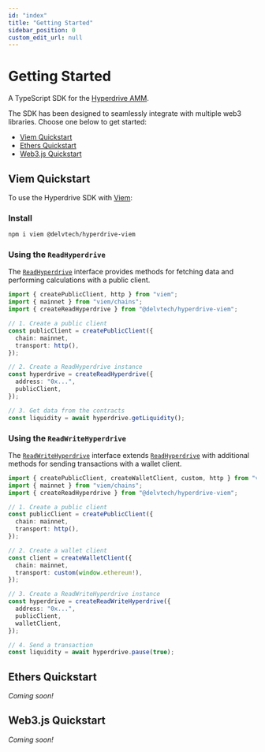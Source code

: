 ```yaml
---
id: "index"
title: "Getting Started"
sidebar_position: 0
custom_edit_url: null
---
```


# Getting Started

A TypeScript SDK for the [Hyperdrive
AMM](https://www.github.com/delvtech/hyperdrive).

The SDK has been designed to seamlessly integrate with multiple web3 libraries.
Choose one below to get started:

- [Viem Quickstart](#viem-quickstart)
- [Ethers Quickstart](#ethers-quickstart)
- [Web3.js Quickstart](#web3js-quickstart)

## Viem Quickstart

To use the Hyperdrive SDK with [Viem](https://viem.sh):

### Install

```sh
npm i viem @delvtech/hyperdrive-viem
```

### Using the `ReadHyperdrive`

The [`ReadHyperdrive`][ReadHyperdrive-reference] interface provides methods for
fetching data and performing calculations with a public client.

```ts
import { createPublicClient, http } from "viem";
import { mainnet } from "viem/chains";
import { createReadHyperdrive } from "@delvtech/hyperdrive-viem";

// 1. Create a public client
const publicClient = createPublicClient({
  chain: mainnet,
  transport: http(),
});

// 2. Create a ReadHyperdrive instance
const hyperdrive = createReadHyperdrive({
  address: "0x...",
  publicClient,
});

// 3. Get data from the contracts
const liquidity = await hyperdrive.getLiquidity();
```

### Using the `ReadWriteHyperdrive`

The [`ReadWriteHyperdrive`][ReadWriteHyperdrive-reference] interface extends
[`ReadHyperdrive`][ReadHyperdrive-reference] with additional methods for sending
transactions with a wallet client.

```ts
import { createPublicClient, createWalletClient, custom, http } from "viem";
import { mainnet } from "viem/chains";
import { createReadHyperdrive } from "@delvtech/hyperdrive-viem";

// 1. Create a public client
const publicClient = createPublicClient({
  chain: mainnet,
  transport: http(),
});

// 2. Create a wallet client
const client = createWalletClient({
  chain: mainnet,
  transport: custom(window.ethereum!),
});

// 3. Create a ReadWriteHyperdrive instance
const hyperdrive = createReadWriteHyperdrive({
  address: "0x...",
  publicClient,
  walletClient,
});

// 4. Send a transaction
const liquidity = await hyperdrive.pause(true);
```

## Ethers Quickstart

_Coming soon!_

## Web3.js Quickstart

_Coming soon!_

[ReadHyperdrive-reference]: /docs/sdk/api-reference/classes/ReadHyperdrive "ReadHyperdrive Reference"
[ReadWriteHyperdrive-reference]: /docs/sdk/api-reference/classes/ReadWriteHyperdrive "ReadWriteHyperdrive
    Reference"
